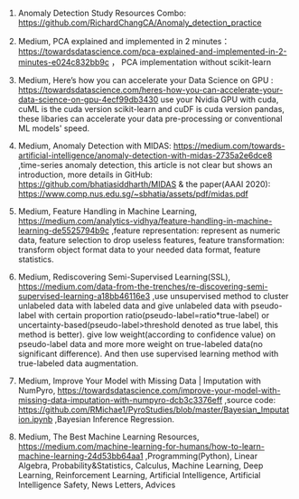 1. Anomaly Detection Study Resources Combo: https://github.com/RichardChangCA/Anomaly_detection_practice

2. Medium, PCA explained and implemented in 2 minutes： https://towardsdatascience.com/pca-explained-and-implemented-in-2-minutes-e024c832bb9c ， PCA implementation without scikit-learn

3. Medium, Here’s how you can accelerate your Data Science on GPU : https://towardsdatascience.com/heres-how-you-can-accelerate-your-data-science-on-gpu-4ecf99db3430 use your Nvidia GPU with cuda, cuML is the cuda version scikit-learn and cuDF is cuda version pandas, these libaries can accelerate your data pre-processing or conventional ML models' speed.

4. Medium, Anomaly Detection with MIDAS: https://medium.com/towards-artificial-intelligence/anomaly-detection-with-midas-2735a2e6dce8 ,time-series anomaly detection, this article is not clear but shows an introduction, more details in GitHub: https://github.com/bhatiasiddharth/MIDAS & the paper(AAAI 2020): https://www.comp.nus.edu.sg/~sbhatia/assets/pdf/midas.pdf

5. Medium, Feature Handling in Machine Learning, https://medium.com/analytics-vidhya/feature-handling-in-machine-learning-de5525794b9c ,feature representation: represent as numeric data, feature selection to drop useless features, feature transformation: transform object format data to your needed data format, feature statistics.

6. Medium, Rediscovering Semi-Supervised Learning(SSL), https://medium.com/data-from-the-trenches/re-discovering-semi-supervised-learning-a18bb46116e3 ,use unsupervised method to cluster unlabeled data with labeled data and give unlabeled data with pseudo-label with certain proportion ratio(pseudo-label=ratio*true-label) or uncertainty-based(pseudo-label>threshold denoted as true label, this method is better). give low weight(according to confidence value) on pseudo-label data and more more weight on true-labeled data(no significant difference). And then use supervised learning method with true-labeled data augmentation.

7. Medium, Improve Your Model with Missing Data | Imputation with NumPyro, https://towardsdatascience.com/improve-your-model-with-missing-data-imputation-with-numpyro-dcb3c3376eff ,source code: https://github.com/RMichae1/PyroStudies/blob/master/Bayesian_Imputation.ipynb ,Bayesian Inference Regression.

8. Medium, The Best Machine Learning Resources, https://medium.com/machine-learning-for-humans/how-to-learn-machine-learning-24d53bb64aa1 ,Programming(Python), Linear Algebra, Probability&Statistics, Calculus, Machine Learning, Deep Learning, Reinforcement Learning, Artificial Intelligence, Artificial Intelligence Safety, News Letters, Advices
